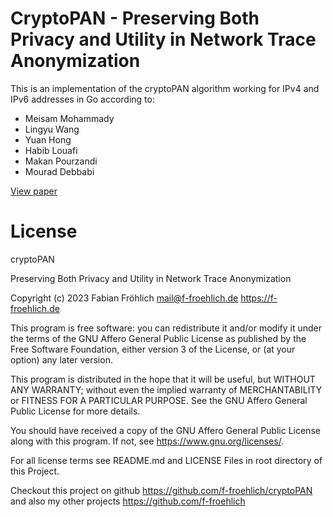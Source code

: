 CryptoPAN - Preserving Both Privacy and Utility in Network Trace Anonymization
==============================================================================

This is an implementation of the cryptoPAN algorithm working for IPv4 and IPv6 addresses in Go according to:
* Meisam Mohammady
* Lingyu Wang
* Yuan Hong
* Habib Louafi
* Makan Pourzandi
* Mourad Debbabi



[View paper](https://dl.acm.org/doi/pdf/10.1145/3243734.3243809)


# License
cryptoPAN

Preserving Both Privacy and Utility in Network Trace Anonymization

Copyright (c) 2023 Fabian Fröhlich <mail@f-froehlich.de> <https://f-froehlich.de>


This program is free software: you can redistribute it and/or modify
it under the terms of the GNU Affero General Public License as
published by the Free Software Foundation, either version 3 of the
License, or (at your option) any later version.

This program is distributed in the hope that it will be useful,
but WITHOUT ANY WARRANTY; without even the implied warranty of
MERCHANTABILITY or FITNESS FOR A PARTICULAR PURPOSE.  See the
GNU Affero General Public License for more details.

You should have received a copy of the GNU Affero General Public License
along with this program.  If not, see <https://www.gnu.org/licenses/>.

For all license terms see README.md and LICENSE Files in root directory of this Project.

Checkout this project on github <https://github.com/f-froehlich/cryptoPAN>
and also my other projects <https://github.com/f-froehlich>
